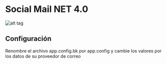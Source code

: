 ﻿# Social Mail NET 4.0

![alt tag](https://raw.github.com/fretelweb/socialmail/master/thumbnail.jpg)

## Configuración

Renombre el archivo app.config.bk por app.config y cambie los valores por los datos de su proveedor de correo 